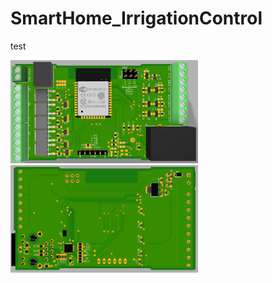 # SmartHome_IrrigationControl


test


<img src="pict/Top.png" width="300">  <img src="pict/Bot.png" width="300">
